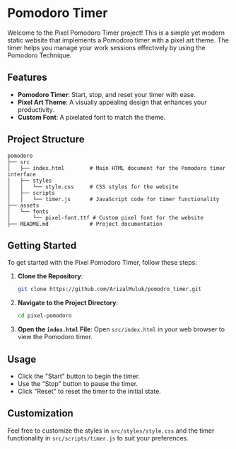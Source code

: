 # Pomodoro Timer

Welcome to the Pixel Pomodoro Timer project! This is a simple yet modern static website that implements a Pomodoro timer with a pixel art theme. The timer helps you manage your work sessions effectively by using the Pomodoro Technique.

## Features

- **Pomodoro Timer**: Start, stop, and reset your timer with ease.
- **Pixel Art Theme**: A visually appealing design that enhances your productivity.
- **Custom Font**: A pixelated font to match the theme.

## Project Structure

```
pomodoro
├── src
│   ├── index.html        # Main HTML document for the Pomodoro timer interface
│   ├── styles
│   │   └── style.css     # CSS styles for the website
│   ├── scripts
│   │   └── timer.js      # JavaScript code for timer functionality
├── assets
│   └── fonts
│       └── pixel-font.ttf # Custom pixel font for the website
├── README.md             # Project documentation
```

## Getting Started

To get started with the Pixel Pomodoro Timer, follow these steps:

1. **Clone the Repository**:
   ```bash
   git clone https://github.com/ArizalMuluk/pomodro_timer.git
   ```

2. **Navigate to the Project Directory**:
   ```bash
   cd pixel-pomodoro
   ```

3. **Open the `index.html` File**:
   Open `src/index.html` in your web browser to view the Pomodoro timer.

## Usage

- Click the "Start" button to begin the timer.
- Use the "Stop" button to pause the timer.
- Click "Reset" to reset the timer to the initial state.

## Customization

Feel free to customize the styles in `src/styles/style.css` and the timer functionality in `src/scripts/timer.js` to suit your preferences.
